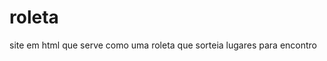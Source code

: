 # roleta
site em html que serve como uma roleta que sorteia lugares para encontro

<script>
    const places = [
        { 
            id: "tacho", 
            name: "Tacho do Céu", 
            address: "Limeira, SP",
            image: "https://lh3.googleusercontent.com/p/AF1QipOJ9Q65Thl1YCPBKnrxMIoHZJrwkBIPqV6eh8oG=w289-h312-n-k-no",
            imageLarge: "https://lh3.googleusercontent.com/p/AF1QipOJ9Q65Thl1YCPBKnrxMIoHZJrwkBIPqV6eh8oG=w289-h312-n-k-no",
            color: "#FF6B6B",
            mapsLink: "https://www.google.com/maps?sca_esv=e7bf22627bcd1c5c&output=search&q=tacho+do+ceu+limeira&source=lnms&fbs=AIIjpHxX5k-tONtMCu8aDeA7E5WMdDwGSuc8eBkl8hX51y2q6yZimebQW8AlXqPrTTnqj6FhPo3xYjeCRruM0I_KguaczRNBd799zQ63DSMVI6ZfdOAmp3KKoNqbrRzMja500ATeZm1vh-EZ4gBDF_JI12WHt1zkcmIgBmX8ZCzi7uXnaVZUSpRTY0grVqQ9NDRK92vEBCufzhpFr2bAD4kOasp7M-I9AA&entry=mc&ved=1t:200715&ictx=111"
        },
        { 
            id: "gelato", 
            name: "Georgina Gelato", 
            address: "Limeira, SP",
            image: "https://lh3.googleusercontent.com/gps-cs-s/AC9h4nq6GYS3v-Dy-21X0_iFyE9FADUFWxhIIWMFlHA4-Fk6sOegUk7Am9SROyL77xIQJpzE1llXJh9RAEDOdtk9hymlQ8v065USohw5CfrfSlqKJySl0gwMbB1qyGlX1wYJpUkFO80j=w289-h312-n-k-no",
            imageLarge: "https://lh3.googleusercontent.com/gps-cs-s/AC9h4nq6GYS3v-Dy-21X0_iFyE9FADUFWxhIIWMFlHA4-Fk6sOegUk7Am9SROyL77xIQJpzE1llXJh9RAEDOdtk9hymlQ8v065USohw5CfrfSlqKJySl0gwMbB1qyGlX1wYJpUkFO80j=w289-h312-n-k-no",
            color: "#4ECDC4",
            mapsLink: "https://www.google.com/maps/place/Georgina+Gelato/@-22.5676475,-47.4113653,17z/data=!3m1!4b1!4m6!3m5!1s0x94c8815a5260097b:0xaa9de99c618b852f!8m2!3d-22.5676525!4d-47.4067519!16s%2Fg%2F11rjyv_s1k?entry=ttu&g_ep=EgoyMDI1MDkwMy4wIKXMDSoASAFQAw%3D%3D"
        },
        { 
            id: "shopping", 
            name: "Shopping Center", 
            address: "Limeira, SP",
            image: "https://s2-g1.glbimg.com/PJxSe_bWrErlwoBPEJGaWjN_AYg=/0x0:1600x900/984x0/smart/filters:strip_icc()/i.s3.glbimg.com/v1/AUTH_59edd422c0c84a879bd37670ae4f538a/internal_photos/bs/2022/t/9/5BFuxTQs6LbPsn7NgdAw/imagem-1.png",
            imageLarge: "https://s2-g1.glbimg.com/PJxSe_bWrErlwoBPEJGaWjN_AYg=/0x0:1600x900/984x0/smart/filters:strip_icc()/i.s3.glbimg.com/v1/AUTH_59edd422c0c84a879bd37670ae4f538a/internal_photos/bs/2022/t/9/5BFuxTQs6LbPsn7NgdAw/imagem-1.png",
            color: "#45B7D1",
            mapsLink: "https://www.google.com/maps/place/Limeira+Shopping/@-22.533295,-47.3884749,17z/data=!3m1!4b1!4m6!3m5!1s0x94c87e1938a5b14f:0xd05f52e7b2a94b3f!8m2!3d-22.5333!4d-47.3859!16s%2Fg%2F11b7q6qvrd?entry=ttu&g_ep=EgoyMDI5MDMyOS4wIKXMDSoASAFQAw%3D%3D"
        },
        { 
            id: "pizza", 
            name: "Bella Capri", 
            address: "Limeira, SP",
            image: "https://media-cdn.tripadvisor.com/media/photo-s/1b/0f/4e/38/fachada-bella-capri-limeira.jpg",
            imageLarge: "https://media-cdn.tripadvisor.com/media/photo-s/1b/0f/4e/38/fachada-bella-capri-limeira.jpg",
            color: "#F9A602",
            mapsLink: "https://www.google.com/maps/place/Bella+Capri+Pizzaria+-+Limeira/@-22.5552401,-47.4170669,17z/data=!3m2!4b1!5s0x94c8807cd6e23fc7:0xb3874a60afb5ea61!4m6!3m5!1s0x94c881363799dc5b:0x39cc4337a205cefe!8m2!3d-22.5552451!4d-47.4124535!16s%2Fg%2F11g03w_1px?entry=ttu&g_ep=EgoyMDI5MDMyOS4wIKXMDSoASAFQAw%3D%3D"
        },
        { 
            id: "jangada", 
            name: "Restaurante Jangada", 
            address: "Limeira, SP",
            image: "https://images.getinapp.com.br/8ebbea34-ca5f-4d5d-b492-15ae3ca149f8.jpg",
            imageLarge: "https://images.getinapp.com.br/8ebbea34-ca5f-4d5d-b492-15ae3ca149f8.jpg",
            color: "#9B59B6",
            mapsLink: "https://www.google.com/maps/place/Restaurante+Jangada+Limeira/@-22.5351279,-47.38671,17z/data=!3m1!4b1!4m6!3m5!1s0x94c8806451a5338f:0x8fdab000a30a1267!8m2!3d-22.5351279!4d-47.3841351!16s%2Fg%2F1ydntnsny?entry=ttu&g_ep=EgoyMDI5MDMyOS4wIKXMDSoASAFQAw%3D%3D"
        }
    ];
    
    let selectedPlace = null;
    let countdownInterval;
    let secondsLeft = 10;
    let currentRotation = 0;
    
    // Inicializar a roleta
    function initWheel() {
        const wheel = document.getElementById('wheel');
        const angle = 360 / places.length;
        
        places.forEach((place, index) => {
            const item = document.createElement('div');
            item.className = 'wheel-item';
            item.id = place.id;
            item.style.transform = `rotate(${index * angle}deg)`;
            item.style.background = place.color;
            
            const content = document.createElement('div');
            content.className = 'wheel-item-content';
            
            const img = document.createElement('img');
            img.className = 'wheel-item-image';
            img.src = place.image;
            img.alt = place.name;
            
            const name = document.createElement('div');
            name.className = 'wheel-item-name';
            name.textContent = place.name;
            
            content.appendChild(img);
            content.appendChild(name);
            item.appendChild(content);
            wheel.appendChild(item);
        });
    }
    
    // Inicializar a roleta quando a página carregar
    window.onload = initWheel;
    
    function startRoulette() {
        // Resetar seleção anterior
        if (selectedPlace) {
            const prevElement = document.getElementById(selectedPlace.id);
            prevElement.classList.remove('selected');
        }
        
        // Esconder detalhes do local anterior
        document.getElementById('place-detail').style.display = 'none';
        
        const button = document.querySelector('.spin-button');
        button.disabled = true;
        button.innerHTML = '<i class="fas fa-spinner fa-spin"></i> Girando...';
        
        document.getElementById('result').style.display = 'none';
        
        // Sortear um lugar aleatório PRIMEIRO
        const randomIndex = Math.floor(Math.random() * places.length);
        selectedPlace = places[randomIndex];
        
        console.log("Resultado sorteado:", selectedPlace.name);
        
        // Calcular ângulo para parar exatamente no lugar selecionado
        const wheel = document.getElementById('wheel');
        const totalItems = places.length;
        const degreesPerItem = 360 / totalItems;
        
        // Calcular a posição final exata (em graus)
        // 1. Adicionar voltas completas para efeito (ex: 5 voltas = 1800°)
        // 2. Calcular a posição do item sorteado
        // 3. Ajustar para que a seta aponte corretamente
        const extraRotations = 5; // Número de voltas completas extras
        const targetRotation = (extraRotations * 360) + (randomIndex * degreesPerItem);
        
        // Aplicar a rotação
        wheel.style.transition = 'transform 4s cubic-bezier(0.17, 0.67, 0.21, 0.99)';
        wheel.style.transform = `rotate(${targetRotation}deg)`;
        
        // Atualizar a rotação atual para a próxima vez
        currentRotation = targetRotation % 360;
        
        // Quando a roleta parar
        setTimeout(() => {
            // Destacar o lugar selecionado
            const selectedElement = document.getElementById(selectedPlace.id);
            selectedElement.classList.add('selected');
            
            // Mostrar o resultado
            document.getElementById('selected-place').textContent = selectedPlace.name;
            document.getElementById('result').style.display = 'block';
            
            // Mostrar detalhes do local
            showPlaceDetails(selectedPlace);
            
            // Iniciar a contagem regressiva
            secondsLeft = 10;
            document.getElementById('timer').textContent = `Confirmando em: ${secondsLeft} segundos`;
            
            clearInterval(countdownInterval);
            countdownInterval = setInterval(() => {
                secondsLeft--;
                document.getElementById('timer').textContent = `Confirmando em: ${secondsLeft} segundos`;
                
                if (secondsLeft <= 0) {
                    clearInterval(countdownInterval);
                    confirmSelection(selectedPlace);
                }
            }, 1000);
            
            // Reativar o botão
            button.disabled = false;
            button.innerHTML = '<i class="fas fa-dice"></i> Sortear Novamente!';
            
            // Efeito de confete
            createConfetti();
        }, 4000);
    }
    
    function showPlaceDetails(place) {
        const detailSection = document.getElementById('place-detail');
        const placeImage = document.getElementById('place-image-large');
        const placeName = document.getElementById('detail-place-name');
        const mapLink = document.getElementById('map-link');
        
        // Preencher os detalhes
        placeImage.src = place.imageLarge;
        placeName.textContent = place.name;
        mapLink.href = place.mapsLink;
        
        // Mostrar a seção de detalhes
        detailSection.style.display = 'block';
    }
    
    function confirmSelection(place) {
        alert(`🎉 Combinado! Vamos para ${place.name}! \n\nTe envio uma mensagem para acertarmos os detalhes!`);
    }
    
    function createConfetti() {
        for (let i = 0; i < 100; i++) {
            const confetti = document.createElement('div');
            confetti.classList.add('confetti');
            confetti.style.left = Math.random() * 100 + 'vw';
            confetti.style.backgroundColor = `hsl(${Math.random() * 360}, 100%, 50%)`;
            confetti.style.animation = `confettiFall ${Math.random() * 3 + 2}s linear forwards`;
            document.body.appendChild(confetti);
            
            setTimeout(() => {
                confetti.remove();
            }, 5000);
        }
    }
</script>
